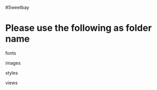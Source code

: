 #Sweetbay

Please use the following as folder name
========================================

fonts

images

styles

views

